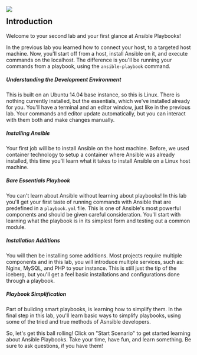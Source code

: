 <img style="float: left;" src="https://user-images.githubusercontent.com/21102559/37915472-9f254882-30e7-11e8-979b-aad02f818e60.png">

## Introduction
Welcome to your second lab and your first glance at Ansible Playbooks!

In the previous lab you learned how to connect your host, to a targeted host machine. Now, you'll start off from a host, install Ansible on it, and execute commands on the localhost. The difference is you'll be running your commands from a playbook, using the `ansible-playbook` command.

##### Understanding the Development Environment
This is built on an Ubuntu 14.04 base instance, so this is Linux. There is nothing currently installed, but the essentials, which we've installed already for you. You'll have a terminal and an editor window, just like in the previous lab. Your commands and editor update automatically, but you can interact with them both and make changes manually.

##### Installing Ansible
Your first job will be to install Ansible on the host machine. Before, we used container technology to setup a container where Ansible was already installed, this time you'll learn what it takes to install Ansible on a Linux host machine.

##### Bare Essentials Playbook
You can't learn about Ansible without learning about playbooks! In this lab you'll get your first taste of running commands with Ansible that are predefined in a `playbook.yml` file. This is one of Ansible's most powerful components and should be given careful consideration. You'll start with learning what the playbook is in its simplest form and testing out a common module.

##### Installation Additions
You will then be installing some additions. Most projects require multiple components and in this lab, you will introduce multiple services, such as: Nginx, MySQL, and PHP to your instance. This is still just the tip of the iceberg, but you'll get a feel basic installations and configurations done through a playbook.

##### Playbook Simplification
Part of building smart playbooks, is learning how to simplify them. In the final step in this lab, you'll learn basic ways to simplify playbooks, using some of the tried and true methods of Asnsible developers.

So, let's get this ball rolling! Click on "Start Scenario" to get started learning about Ansible Playbooks. Take your time, have fun, and learn something. Be sure to ask questions, if you have them!
